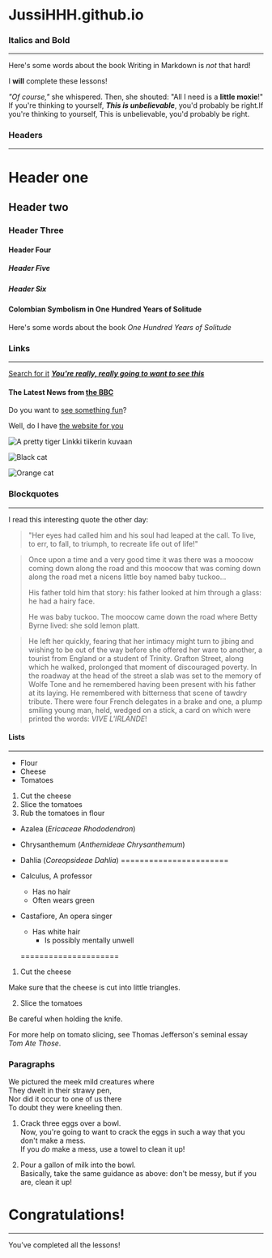 # JussiHHH.github.io
### Italics and Bold
--------------------
Here's some words about the book
Writing in Markdown is _not_ that hard!

 I **will** complete these lessons!

_"Of course,"_ she whispered. Then, she shouted: "All I need is a **little moxie**!"
If you're thinking to yourself, **_This is unbelievable_**, you'd probably be right.If you're thinking to yourself, This is unbelievable, you'd probably be right.
### Headers
----------
# Header one
## Header two
### Header Three
#### Header Four
##### Header Five
##### Header Six
#### Colombian Symbolism in One Hundred Years of Solitude
Here's some words about the book _One Hundred Years of Solitude_
### Links
---------
[Search for it](google.com)
[***You're really, really going to want to see this***](dailykitten.com)
#### The Latest News from [the BBC](www.bbc.com/news)
Do you want to [see something fun][a fun place]?


[a fun place]: www.zombo.com


Well, do I have [the website for you][another fun place]


[another fun place]: www.stumbleupon.com

![A pretty tiger](https://upload.wikimedia.org/wikipedia/commons/5/56/Tiger.50.jpg) Linkki tiikerin kuvaan

![Black cat][Black]

![Orange cat][Orange]

[Black]: https://upload.wikimedia.org/wikipedia/commons/a/a3/81_INF_DIV_SSI.jpg

[Orange]: http://icons.iconarchive.com/icons/google/noto-emoji-animals-nature/256/22221-cat-icon.png

### Blockquotes
-----------------
I read this interesting quote the other day:

>"Her eyes had called him and his soul had leaped at the call. To live, to err, to fall, to triumph, to recreate life out of life!"

>Once upon a time and a very good time it was there was a moocow coming down along the road and this moocow that was coming down along the road met a nicens little boy named baby tuckoo...
>
>His father told him that story: his father looked at him through a glass: he had a hairy face.
>
>He was baby tuckoo. The moocow came down the road where Betty Byrne lived: she sold lemon platt.

>He left her quickly, fearing that her intimacy might turn to jibing and wishing to be out of the way before she offered her ware to another, a tourist from England or a student of Trinity. Grafton Street, along which he walked, prolonged that moment of discouraged poverty. In the roadway at the head of the street a slab was set to the memory of Wolfe Tone and he remembered having been present with his father at its laying. He remembered with bitterness that scene of tawdry tribute. There were four French delegates in a brake and one, a plump smiling young man, held, wedged on a stick, a card on which were printed the words: _VIVE L'IRLANDE_!

#### Lists
------
* Flour
* Cheese
* Tomatoes
1. Cut the cheese
2. Slice the tomatoes
3. Rub the tomatoes in flour
* Azalea (_Ericaceae Rhododendron_)
* Chrysanthemum (_Anthemideae Chrysanthemum_)
* Dahlia (_Coreopsideae Dahlia_)
=======================


* Calculus, A professor 
   * Has no hair
   * Often wears green
* Castafiore, An opera singer
  * Has white hair
    * Is possibly mentally unwell
 
   =====================

1. Cut the cheese
  
 Make sure that the cheese is cut into little triangles.

2. Slice the tomatoes
  
 Be careful when holding the knife.
 
 For more help on tomato slicing, see Thomas Jefferson's seminal essay _Tom Ate Those_.
 ### Paragraphs
 We pictured the meek mild creatures where  
They dwelt in their strawy pen,  
Nor did it occur to one of us there  
To doubt they were kneeling then.

1. Crack three eggs over a bowl.  
Now, you're going to want to crack the eggs in such a way that you don't make a mess.  
If you _do_ make a mess, use a towel to clean it up!

2. Pour a gallon of milk into the bowl.  
Basically, take the same guidance as above: don't be messy, but if you are, clean it up!

# Congratulations!
---------------
You’ve completed all the lessons!
